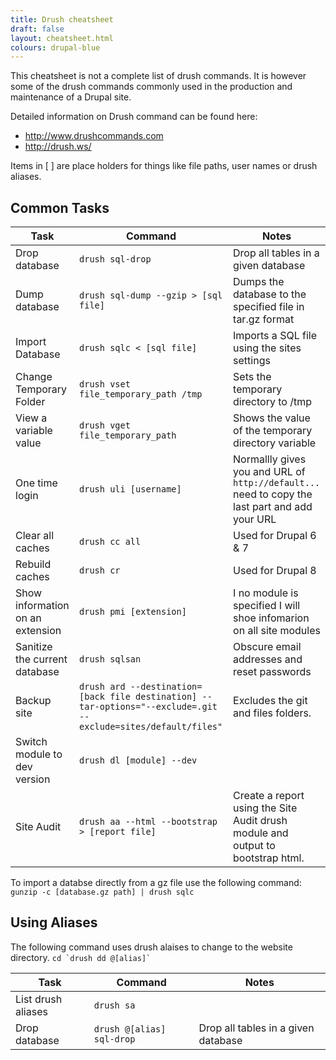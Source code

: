 ```yaml
---
title: Drush cheatsheet
draft: false
layout: cheatsheet.html
colours: drupal-blue
---
```


This cheatsheet is not a complete list of drush commands. It is however some of the drush commands commonly used in the production and maintenance of a Drupal site.

Detailed information on Drush command can be found here:

* <http://www.drushcommands.com>
* <http://drush.ws/>

Items in [ ] are place holders for things like file paths, user names or drush aliases.

## Common Tasks

|Task                   |Command                           |Notes                                                    |
|-----------------------|----------------------------------|---------------------------------------------------------|
|Drop database          |`drush sql-drop`                  |Drop all tables in a given database                      |
|Dump database          |`drush sql-dump --gzip > [sql file]`|Dumps the database to the specified file in tar.gz format|
|Import Database        |`drush sqlc < [sql file]`         |Imports a SQL file using the sites settings              |
|Change Temporary Folder|`drush vset file_temporary_path /tmp`|Sets the temporary directory to /tmp                  |
|View a variable value  |`drush vget file_temporary_path`  |Shows the value of the temporary directory variable      |
|One time login         |`drush uli [username]`            |Normallly gives you and URL of `http://default...` need to copy the last part and add your URL|
|Clear all caches       |`drush cc all`                    |Used for Drupal 6 & 7                                    |
|Rebuild caches         |`drush cr`                        |Used for Drupal 8                                        |
|Show information on an extension|`drush pmi [extension]`  |I no module is specified I will shoe infomarion on all site modules|
|Sanitize the current database|`drush sqlsan`              |Obscure email addresses and reset passwords              |
|Backup site            |`drush ard --destination=[back file destination] --tar-options="--exclude=.git --exclude=sites/default/files"`|Excludes the git and files folders.|
|Switch module to dev version|`drush dl [module] --dev`    |                                                         |
|Site Audit             |`drush aa --html --bootstrap > [report file]`|Create a report using the Site Audit drush module and output to bootstrap html.|

To import a databse directly from a gz file use the following command: `gunzip -c [database.gz path] | drush sqlc`

## Using Aliases

The following command uses drush alaises to change to the website directory. ```cd `drush dd @[alias]` ```

|Task                   |Command                           |Notes                                                    |
|-----------------------|----------------------------------|---------------------------------------------------------|
|List drush aliases     |`drush sa`                        |                                                         |
|Drop database          |`drush @[alias] sql-drop`         |Drop all tables in a given database                      |
